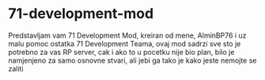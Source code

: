 # 71-development-mod
Predstavljam vam 71 Development Mod, kreiran od mene, AlminBP76 i uz malu pomoc ostatka 71 Development Teama, ovaj mod sadrzi sve sto je potrebno za vas RP server, cak i ako to u pocetku nije bio plan, bilo je namjenjeno za samo osnovne stvari, ali jebi ga tako je kako jeste nemojte se zaliti
